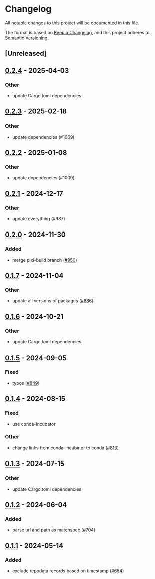 # Changelog
All notable changes to this project will be documented in this file.

The format is based on [Keep a Changelog](https://keepachangelog.com/en/1.0.0/),
and this project adheres to [Semantic Versioning](https://semver.org/spec/v2.0.0.html).

## [Unreleased]

## [0.2.4](https://github.com/conda/rattler/compare/file_url-v0.2.3...file_url-v0.2.4) - 2025-04-03

### Other

- update Cargo.toml dependencies

## [0.2.3](https://github.com/conda/rattler/compare/file_url-v0.2.2...file_url-v0.2.3) - 2025-02-18

### Other

- update dependencies (#1069)

## [0.2.2](https://github.com/conda/rattler/compare/file_url-v0.2.1...file_url-v0.2.2) - 2025-01-08

### Other

- update dependencies (#1009)

## [0.2.1](https://github.com/conda/rattler/compare/file_url-v0.2.0...file_url-v0.2.1) - 2024-12-17

### Other

- update everything (#987)

## [0.2.0](https://github.com/conda/rattler/compare/file_url-v0.1.7...file_url-v0.2.0) - 2024-11-30

### Added

- merge pixi-build branch ([#950](https://github.com/conda/rattler/pull/950))

## [0.1.7](https://github.com/conda/rattler/compare/file_url-v0.1.6...file_url-v0.1.7) - 2024-11-04

### Other

- update all versions of packages ([#886](https://github.com/conda/rattler/pull/886))

## [0.1.6](https://github.com/conda/rattler/compare/file_url-v0.1.5...file_url-v0.1.6) - 2024-10-21

### Other

- update Cargo.toml dependencies

## [0.1.5](https://github.com/conda/rattler/compare/file_url-v0.1.4...file_url-v0.1.5) - 2024-09-05

### Fixed
- typos ([#849](https://github.com/conda/rattler/pull/849))

## [0.1.4](https://github.com/conda/rattler/compare/file_url-v0.1.3...file_url-v0.1.4) - 2024-08-15

### Fixed
- use conda-incubator

### Other
- change links from conda-incubator to conda ([#813](https://github.com/conda/rattler/pull/813))

## [0.1.3](https://github.com/conda/rattler/compare/file_url-v0.1.2...file_url-v0.1.3) - 2024-07-15

### Other
- update Cargo.toml dependencies

## [0.1.2](https://github.com/baszalmstra/rattler/compare/file_url-v0.1.1...file_url-v0.1.2) - 2024-06-04

### Added
- parse url and path as matchspec ([#704](https://github.com/baszalmstra/rattler/pull/704))

## [0.1.1](https://github.com/conda/rattler/compare/file_url-v0.1.0...file_url-v0.1.1) - 2024-05-14

### Added
- exclude repodata records based on timestamp ([#654](https://github.com/conda/rattler/pull/654))
